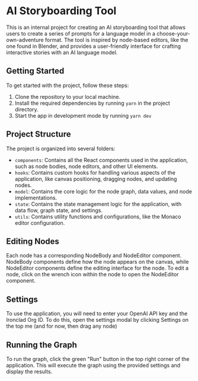 # AI Storyboarding Tool

This is an internal project for creating an AI storyboarding tool that allows users to create a series of prompts for a language model in a choose-your-own-adventure format. The tool is inspired by node-based editors, like the one found in Blender, and provides a user-friendly interface for crafting interactive stories with an AI language model.

## Getting Started

To get started with the project, follow these steps:

1. Clone the repository to your local machine.
2. Install the required dependencies by running `yarn` in the project directory.
3. Start the app in development mode by running `yarn dev`

## Project Structure

The project is organized into several folders:

- `components`: Contains all the React components used in the application, such as node bodies, node editors, and other UI elements.
- `hooks`: Contains custom hooks for handling various aspects of the application, like canvas positioning, dragging nodes, and updating nodes.
- `model`: Contains the core logic for the node graph, data values, and node implementations.
- `state`: Contains the state management logic for the application, with data flow, graph state, and settings.
- `utils`: Contains utility functions and configurations, like the Monaco editor configuration.

## Editing Nodes

Each node has a corresponding NodeBody and NodeEditor component. NodeBody components define how the node appears on the canvas, while NodeEditor components define the editing interface for the node. To edit a node, click on the wrench icon within the node to open the NodeEditor component.

## Settings

To use the application, you will need to enter your OpenAI API key and the Ironclad Org ID. To do this, open the settings modal by clicking Settings on the top me (and for now, then drag any node)

## Running the Graph

To run the graph, click the green "Run" button in the top right corner of the application. This will execute the graph using the provided settings and display the results.
